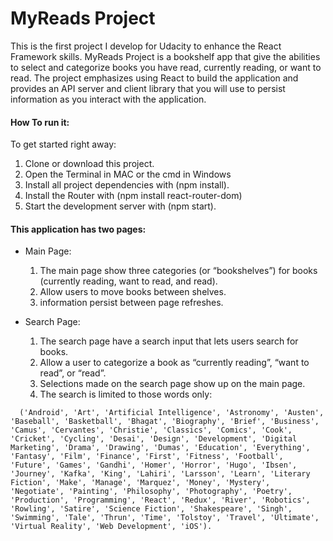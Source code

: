 # MyReads Project
 This is the first project I develop for Udacity to enhance the React Framework skills. MyReads Project is a bookshelf app that give the abilities to select and categorize books you have read, currently reading, or want to read. The project emphasizes using React to build the application and provides an API server and client library that you will use to persist information as you interact with the application.



#### How To run it:

To get started right away:
1. Clone or download this project.
2. Open the Terminal in MAC or the cmd in Windows
3. Install all project dependencies with (npm install).
4. Install the Router with (npm install react-router-dom)
5. Start the development server with (npm start).

#### This application has two pages:
- Main Page:
  1.  The main page show three categories (or “bookshelves”) for books (currently reading, want to read, and read).
  2.  Allow users to move books between shelves.
  3. information persist between page refreshes.

- Search Page:
  1. The search page have a search input that lets users search for books.
  2. Allow a user to categorize a book as “currently reading”, “want to read”, or “read”.
  3. Selections made on the search page show up on the main page.
  4. The search is limited to those words only:
```
  ('Android', 'Art', 'Artificial Intelligence', 'Astronomy', 'Austen', 'Baseball', 'Basketball', 'Bhagat', 'Biography', 'Brief', 'Business', 'Camus', 'Cervantes', 'Christie', 'Classics', 'Comics', 'Cook', 'Cricket', 'Cycling', 'Desai', 'Design', 'Development', 'Digital Marketing', 'Drama', 'Drawing', 'Dumas', 'Education', 'Everything', 'Fantasy', 'Film', 'Finance', 'First', 'Fitness', 'Football', 'Future', 'Games', 'Gandhi', 'Homer', 'Horror', 'Hugo', 'Ibsen', 'Journey', 'Kafka', 'King', 'Lahiri', 'Larsson', 'Learn', 'Literary Fiction', 'Make', 'Manage', 'Marquez', 'Money', 'Mystery', 'Negotiate', 'Painting', 'Philosophy', 'Photography', 'Poetry', 'Production', 'Programming', 'React', 'Redux', 'River', 'Robotics', 'Rowling', 'Satire', 'Science Fiction', 'Shakespeare', 'Singh', 'Swimming', 'Tale', 'Thrun', 'Time', 'Tolstoy', 'Travel', 'Ultimate', 'Virtual Reality', 'Web Development', 'iOS').
  ```
